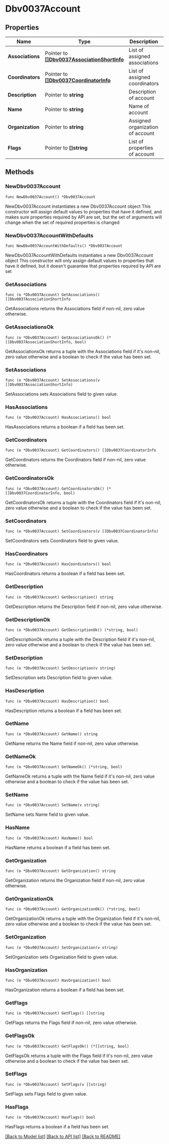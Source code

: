 # Dbv0037Account

## Properties

Name | Type | Description | Notes
------------ | ------------- | ------------- | -------------
**Associations** | Pointer to [**[]Dbv0037AssociationShortInfo**](Dbv0037AssociationShortInfo.md) | List of assigned associations | [optional] 
**Coordinators** | Pointer to [**[]Dbv0037CoordinatorInfo**](Dbv0037CoordinatorInfo.md) | List of assigned coordinators | [optional] 
**Description** | Pointer to **string** | Description of account | [optional] 
**Name** | Pointer to **string** | Name of account | [optional] 
**Organization** | Pointer to **string** | Assigned organization of account | [optional] 
**Flags** | Pointer to **[]string** | List of properties of account | [optional] 

## Methods

### NewDbv0037Account

`func NewDbv0037Account() *Dbv0037Account`

NewDbv0037Account instantiates a new Dbv0037Account object
This constructor will assign default values to properties that have it defined,
and makes sure properties required by API are set, but the set of arguments
will change when the set of required properties is changed

### NewDbv0037AccountWithDefaults

`func NewDbv0037AccountWithDefaults() *Dbv0037Account`

NewDbv0037AccountWithDefaults instantiates a new Dbv0037Account object
This constructor will only assign default values to properties that have it defined,
but it doesn't guarantee that properties required by API are set

### GetAssociations

`func (o *Dbv0037Account) GetAssociations() []Dbv0037AssociationShortInfo`

GetAssociations returns the Associations field if non-nil, zero value otherwise.

### GetAssociationsOk

`func (o *Dbv0037Account) GetAssociationsOk() (*[]Dbv0037AssociationShortInfo, bool)`

GetAssociationsOk returns a tuple with the Associations field if it's non-nil, zero value otherwise
and a boolean to check if the value has been set.

### SetAssociations

`func (o *Dbv0037Account) SetAssociations(v []Dbv0037AssociationShortInfo)`

SetAssociations sets Associations field to given value.

### HasAssociations

`func (o *Dbv0037Account) HasAssociations() bool`

HasAssociations returns a boolean if a field has been set.

### GetCoordinators

`func (o *Dbv0037Account) GetCoordinators() []Dbv0037CoordinatorInfo`

GetCoordinators returns the Coordinators field if non-nil, zero value otherwise.

### GetCoordinatorsOk

`func (o *Dbv0037Account) GetCoordinatorsOk() (*[]Dbv0037CoordinatorInfo, bool)`

GetCoordinatorsOk returns a tuple with the Coordinators field if it's non-nil, zero value otherwise
and a boolean to check if the value has been set.

### SetCoordinators

`func (o *Dbv0037Account) SetCoordinators(v []Dbv0037CoordinatorInfo)`

SetCoordinators sets Coordinators field to given value.

### HasCoordinators

`func (o *Dbv0037Account) HasCoordinators() bool`

HasCoordinators returns a boolean if a field has been set.

### GetDescription

`func (o *Dbv0037Account) GetDescription() string`

GetDescription returns the Description field if non-nil, zero value otherwise.

### GetDescriptionOk

`func (o *Dbv0037Account) GetDescriptionOk() (*string, bool)`

GetDescriptionOk returns a tuple with the Description field if it's non-nil, zero value otherwise
and a boolean to check if the value has been set.

### SetDescription

`func (o *Dbv0037Account) SetDescription(v string)`

SetDescription sets Description field to given value.

### HasDescription

`func (o *Dbv0037Account) HasDescription() bool`

HasDescription returns a boolean if a field has been set.

### GetName

`func (o *Dbv0037Account) GetName() string`

GetName returns the Name field if non-nil, zero value otherwise.

### GetNameOk

`func (o *Dbv0037Account) GetNameOk() (*string, bool)`

GetNameOk returns a tuple with the Name field if it's non-nil, zero value otherwise
and a boolean to check if the value has been set.

### SetName

`func (o *Dbv0037Account) SetName(v string)`

SetName sets Name field to given value.

### HasName

`func (o *Dbv0037Account) HasName() bool`

HasName returns a boolean if a field has been set.

### GetOrganization

`func (o *Dbv0037Account) GetOrganization() string`

GetOrganization returns the Organization field if non-nil, zero value otherwise.

### GetOrganizationOk

`func (o *Dbv0037Account) GetOrganizationOk() (*string, bool)`

GetOrganizationOk returns a tuple with the Organization field if it's non-nil, zero value otherwise
and a boolean to check if the value has been set.

### SetOrganization

`func (o *Dbv0037Account) SetOrganization(v string)`

SetOrganization sets Organization field to given value.

### HasOrganization

`func (o *Dbv0037Account) HasOrganization() bool`

HasOrganization returns a boolean if a field has been set.

### GetFlags

`func (o *Dbv0037Account) GetFlags() []string`

GetFlags returns the Flags field if non-nil, zero value otherwise.

### GetFlagsOk

`func (o *Dbv0037Account) GetFlagsOk() (*[]string, bool)`

GetFlagsOk returns a tuple with the Flags field if it's non-nil, zero value otherwise
and a boolean to check if the value has been set.

### SetFlags

`func (o *Dbv0037Account) SetFlags(v []string)`

SetFlags sets Flags field to given value.

### HasFlags

`func (o *Dbv0037Account) HasFlags() bool`

HasFlags returns a boolean if a field has been set.


[[Back to Model list]](../README.md#documentation-for-models) [[Back to API list]](../README.md#documentation-for-api-endpoints) [[Back to README]](../README.md)


